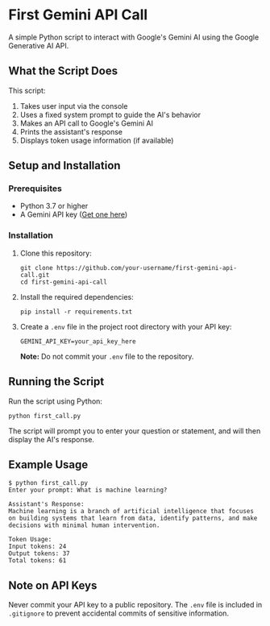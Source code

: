 # First Gemini API Call

A simple Python script to interact with Google's Gemini AI using the Google Generative AI API.

## What the Script Does

This script:
1. Takes user input via the console
2. Uses a fixed system prompt to guide the AI's behavior
3. Makes an API call to Google's Gemini AI
4. Prints the assistant's response
5. Displays token usage information (if available)

## Setup and Installation

### Prerequisites
- Python 3.7 or higher
- A Gemini API key ([Get one here](https://aistudio.google.com/app/apikey))

### Installation

1. Clone this repository:
   ```
   git clone https://github.com/your-username/first-gemini-api-call.git
   cd first-gemini-api-call
   ```

2. Install the required dependencies:
   ```
   pip install -r requirements.txt
   ```

3. Create a `.env` file in the project root directory with your API key:
   ```
   GEMINI_API_KEY=your_api_key_here
   ```
   **Note:** Do not commit your `.env` file to the repository.

## Running the Script

Run the script using Python:
```
python first_call.py
```

The script will prompt you to enter your question or statement, and will then display the AI's response.

## Example Usage

```
$ python first_call.py
Enter your prompt: What is machine learning?

Assistant's Response:
Machine learning is a branch of artificial intelligence that focuses on building systems that learn from data, identify patterns, and make decisions with minimal human intervention.

Token Usage:
Input tokens: 24
Output tokens: 37
Total tokens: 61
```

## Note on API Keys

Never commit your API key to a public repository. The `.env` file is included in `.gitignore` to prevent accidental commits of sensitive information. 